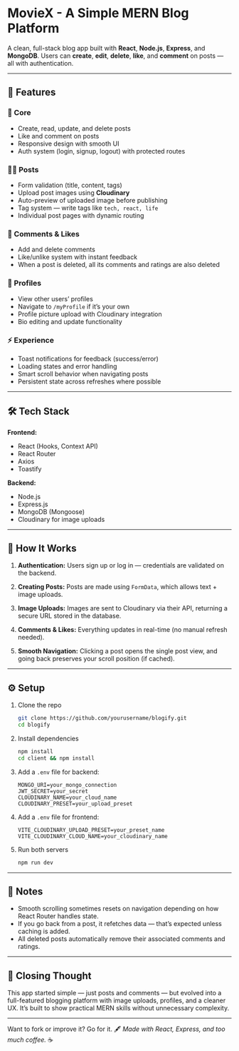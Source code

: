 # MovieX - A Simple MERN Blog Platform

A clean, full-stack blog app built with **React**, **Node.js**, **Express**, and **MongoDB**.
Users can **create**, **edit**, **delete**, **like**, and **comment** on posts — all with authentication.

---

## 🚀 Features

### 🧠 Core

* Create, read, update, and delete posts
* Like and comment on posts
* Responsive design with smooth UI
* Auth system (login, signup, logout) with protected routes

### 🧑‍🎨 Posts

* Form validation (title, content, tags)
* Upload post images using **Cloudinary**
* Auto-preview of uploaded image before publishing
* Tag system — write tags like `tech, react, life`
* Individual post pages with dynamic routing

### 💬 Comments & Likes

* Add and delete comments
* Like/unlike system with instant feedback
* When a post is deleted, all its comments and ratings are also deleted

### 👤 Profiles

* View other users’ profiles
* Navigate to `/myProfile` if it’s your own
* Profile picture upload with Cloudinary integration
* Bio editing and update functionality

### ⚡ Experience

* Toast notifications for feedback (success/error)
* Loading states and error handling
* Smart scroll behavior when navigating posts
* Persistent state across refreshes where possible

---

## 🛠️ Tech Stack

**Frontend:**

* React (Hooks, Context API)
* React Router
* Axios
* Toastify

**Backend:**

* Node.js
* Express.js
* MongoDB (Mongoose)
* Cloudinary for image uploads

---

## 🧩 How It Works

1. **Authentication:**
   Users sign up or log in — credentials are validated on the backend.

2. **Creating Posts:**
   Posts are made using `FormData`, which allows text + image uploads.

3. **Image Uploads:**
   Images are sent to Cloudinary via their API, returning a secure URL stored in the database.

4. **Comments & Likes:**
   Everything updates in real-time (no manual refresh needed).

5. **Smooth Navigation:**
   Clicking a post opens the single post view, and going back preserves your scroll position (if cached).

---

## ⚙️ Setup

1. Clone the repo

   ```bash
   git clone https://github.com/yourusername/blogify.git
   cd blogify
   ```

2. Install dependencies

   ```bash
   npm install
   cd client && npm install
   ```

3. Add a `.env` file for backend:

   ```
   MONGO_URI=your_mongo_connection
   JWT_SECRET=your_secret
   CLOUDINARY_NAME=your_cloud_name
   CLOUDINARY_PRESET=your_upload_preset
   ```

4. Add a `.env` file for frontend:

   ```
   VITE_CLOUDINARY_UPLOAD_PRESET=your_preset_name
   VITE_CLOUDINARY_CLOUD_NAME=your_cloudinary_name
   ```

5. Run both servers

   ```bash
   npm run dev
   ```

---

## 🧠 Notes

* Smooth scrolling sometimes resets on navigation depending on how React Router handles state.
* If you go back from a post, it refetches data — that’s expected unless caching is added.
* All deleted posts automatically remove their associated comments and ratings.

---

## 💬 Closing Thought

This app started simple — just posts and comments — but evolved into a full-featured blogging platform with image uploads, profiles, and a cleaner UX. It’s built to show practical MERN skills without unnecessary complexity.

---

Want to fork or improve it? Go for it.
🖋️ *Made with React, Express, and too much coffee.* ☕
